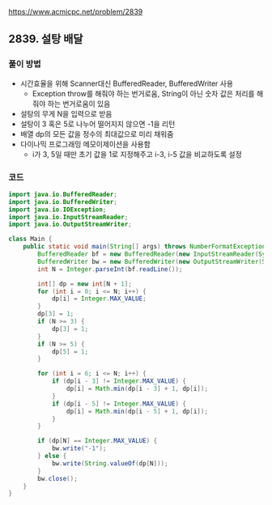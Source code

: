 https://www.acmicpc.net/problem/2839

## 2839. 설탕 배달

### 풀이 방법
- 시간효율을 위해 Scanner대신 BufferedReader, BufferedWriter 사용
  - Exception throw를 해줘야 하는 번거로움, String이 아닌 숫자 값은 처리를 해줘야 하는 번거로움이 있음
- 설탕의 무게 N을 입력으로 받음
- 설탕이 3 혹은 5로 나누어 떨어지지 않으면 -1을 리턴
- 배열 dp의 모든 값을 정수의 최대값으로 미리 채워줌
- 다이나믹 프로그래밍 메모이제이션을 사용함
  - i가 3, 5일 때만 초기 값을 1로 지정해주고 i-3, i-5 값을 비교하도록 설정

### 코드
```java
import java.io.BufferedReader;
import java.io.BufferedWriter;
import java.io.IOException;
import java.io.InputStreamReader;
import java.io.OutputStreamWriter;

class Main {
    public static void main(String[] args) throws NumberFormatException, IOException {
        BufferedReader bf = new BufferedReader(new InputStreamReader(System.in));
        BufferedWriter bw = new BufferedWriter(new OutputStreamWriter(System.out));
        int N = Integer.parseInt(bf.readLine());

        int[] dp = new int[N + 1];
        for (int i = 0; i <= N; i++) {
            dp[i] = Integer.MAX_VALUE;
        }
        dp[3] = 1;
        if (N >= 3) {
            dp[3] = 1;
        }
        if (N >= 5) {
            dp[5] = 1;
        }

        for (int i = 6; i <= N; i++) {
            if (dp[i - 3] != Integer.MAX_VALUE) {
                dp[i] = Math.min(dp[i - 3] + 1, dp[i]);
            }
            if (dp[i - 5] != Integer.MAX_VALUE) {
                dp[i] = Math.min(dp[i - 5] + 1, dp[i]);
            }
        }

        if (dp[N] == Integer.MAX_VALUE) {
            bw.write("-1");
        } else {
            bw.write(String.valueOf(dp[N]));
        }
        bw.close();
    }
}

```